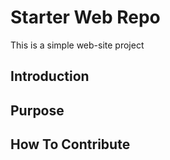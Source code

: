 # Starter Web Repo
This is a simple web-site project

## Introduction 

## Purpose

## How To Contribute

